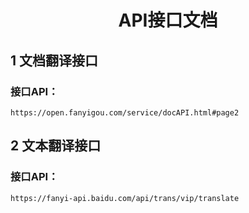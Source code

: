 <h1 align="center">API接口文档</h1>

## 1 文档翻译接口

### 接口API：

    https://open.fanyigou.com/service/docAPI.html#page2

## 2 文本翻译接口

### 接口API：

    https://fanyi-api.baidu.com/api/trans/vip/translate
